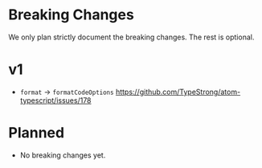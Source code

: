 # Breaking Changes

We only plan strictly document the breaking changes. The rest is optional.

# v1
* `format` -> `formatCodeOptions` https://github.com/TypeStrong/atom-typescript/issues/178

# Planned
* No breaking changes yet. 
